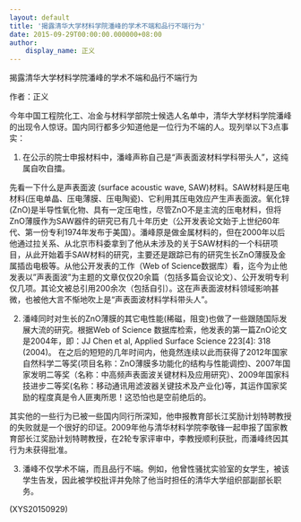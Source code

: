 ```yaml
---
layout: default
title: '揭露清华大学材料学院潘峰的学术不端和品行不端行为'
date: 2015-09-29T00:00:00.000000+08:00
author:
    display_name: 正义
---
```


揭露清华大学材料学院潘峰的学术不端和品行不端行为

作者：正义

今年中国工程院化工、冶金与材料学部院士候选人名单中，清华大学材料学院潘峰的出现令人惊讶。国内同行都多少知道他是一位行为不端的人。现列举以下3点事实：

1. 在公示的院士申报材料中，潘峰声称自己是“声表面波材料学科带头人”，这纯属自吹自擂。

先看一下什么是声表面波 (surface acoustic wave, SAW)材料。SAW材料是压电材料(压电单晶、压电薄膜、压电陶瓷)、它利用其压电效应产生声表面波。氧化锌(ZnO)是半导性氧化物、具有一定压电性，尽管ZnO不是主流的压电材料，但将ZnO薄膜作为SAW器件的研究已有几十年历史（公开发表论文始于上世纪60年代、第一份专利1974年发布于美国）。潘峰原是做金属材料的，但在2000年以后他通过拉关系、从北京市科委拿到了他从未涉及的关于SAW材料的一个科研项目，从此开始着手SAW材料的研究，主要还是跟踪已有的研究生长ZnO薄膜及金属插齿电极等。从他公开发表的工作（Web of Science数据库）看，迄今为止他发表以”声表面波”为主题的文章仅仅20余篇（包括多篇会议论文）、公开发明专利仅几项。其论文被总引用200余次（包括自引）。这在声表面波材料领域影响甚微，也被他大言不惭地吹上是“声表面波材料学科带头人”。

2. 潘峰同时对生长的ZnO薄膜的其它电性能(稀磁，阻变)也做了一些跟随国际发展大流的研究。根据Web of Science 数据库检索，他发表的第一篇ZnO论文是2004年，即：JJ Chen et al, Applied Surface Science 223[4]: 318 (2004)。 在之后的短短的几年时间内，他竟然连续以此而获得了2012年国家自然科学二等奖(项目名称：ZnO薄膜多功能化的结构与性能调控)、2007年国家发明二等奖（名称：中高频声表面波关键材料及应用研究）、2009年国家科技进步二等奖(名称：移动通讯用滤波器关键技术及产业化)等，其运作国家奖励的程度真是令人匪夷所思！这恐怕也是空前绝后的。

其实他的一些行为已被一些国内同行所深知，他申报教育部长江奖励计划特聘教授的失败就是一个很好的印证。2009年他与清华材料学院李敬锋一起申报了国家教育部长江奖励计划特聘教授，在2轮专家评审中，李教授顺利获批，而潘峰终因其行为未获得批准。

3. 潘峰不仅学术不端，而且品行不端。例如，他曾性骚扰实验室的女学生，被该学生告发，因此被学校批评并免除了他当时担任的清华大学组织部副部长职务。

(XYS20150929)

